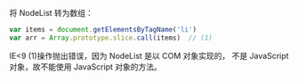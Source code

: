 将 NodeList 转为数组：

``` js
var items = document.getElementsByTagName('li')
var arr = Array.prototype.slice.call(items)  // (1)
```

IE<9 (1)操作抛出错误，因为 NodeList 是以 COM 对象实现的，
不是 JavaScript 对象，故不能使用 JavaScript 对象的方法。
